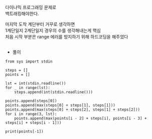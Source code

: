 다이나믹 프로그래밍 문제로  
백트래킹해야한다.  

마지막 도착 계단부터 거꾸로 생각하면  
1계단일지 2계단일지 경우의 수를 생각해내는게 핵심  
처음 시작 부분은 range 에러를 방지하기 위해 하드코딩을 해주었다  
##
* 풀이
```
from sys import stdin

steps = []
points = []

lst = int(stdin.readline())
for _ in range(lst):
    steps.append(int(stdin.readline()))

points.append(steps[0])
points.append(max(steps[0] + steps[1], steps[1]))
points.append(max(steps[0] + steps[2], steps[1] + steps[2]))
for i in range(3, lst):
    points.append(max(points[i - 2] + steps[i], points[i - 3] + steps[i] + steps[i - 1]))

print(points[-1])
```
